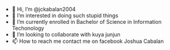 - 👋 Hi, I’m @jckabalan2004
- 👀 I’m interested in doing such stupid things
- 🌱 I’m currently enrolled in Bachelor of Science in Information Techonology
- 💞️ I’m looking to collaborate with kuya junjun
- 📫 How to reach me contact me on facebook Joshua Cabalan

<!---
jckabalan2004/jckabalan2004 is a ✨ special ✨ repository because its `README.md` (this file) appears on your GitHub profile.
You can click the Preview link to take a look at your changes.
--->
